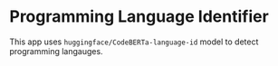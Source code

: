 # Programming Language Identifier

This app uses `huggingface/CodeBERTa-language-id` model to detect programming langauges. 